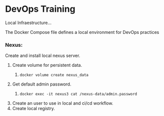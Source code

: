 # DevOps Training

Local Infraestructure...

The Docker Compose file defines a local environment for DevOps practices

### Nexus:

Create and install local nexus server.

1. Create volume for persistent data.
   1. ```
      docker volume create nexus_data
      ```
2. Get default admin password.
   1. ```
      docker exec -it nexus3 cat /nexus-data/admin.password
      ```
3. Create an user to use in local and ci/cd workflow.
4. Create local registry.
